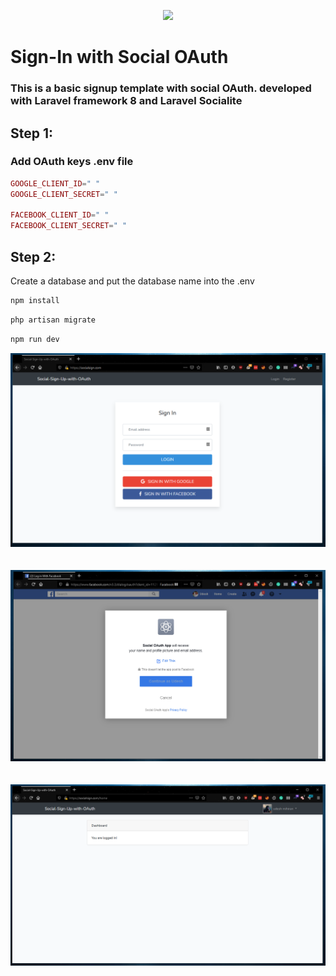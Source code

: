 <p align="center"><img src="https://laravel.com/assets/img/components/logo-laravel.svg"></p>

# Sign-In with Social OAuth

### This is a basic signup template with social OAuth. developed with Laravel framework 8 and Laravel Socialite 

## Step 1:
### Add OAuth keys .env file

```php
GOOGLE_CLIENT_ID=" "
GOOGLE_CLIENT_SECRET=" "

FACEBOOK_CLIENT_ID=" "
FACEBOOK_CLIENT_SECRET=" "
```

## Step 2:

Create a database and put the database name into the .env

```php
npm install
``` 
```php
php artisan migrate
```
```php
npm run dev 
```
<p align="center"><img src="https://raw.githubusercontent.com/ukmihiran/OAuth-Social-Login-Laravel/master/meta/indexPage.PNG" style="margin-bottom: 20px"></p>

<p align="center"><img src="https://raw.githubusercontent.com/ukmihiran/OAuth-Social-Login-Laravel/master/meta/fb.PNG" style="margin-bottom: 20px"></p>

<p align="center"><img src="https://raw.githubusercontent.com/ukmihiran/OAuth-Social-Login-Laravel/master/meta/google.PNG" style="margin-bottom: 20px"></p>